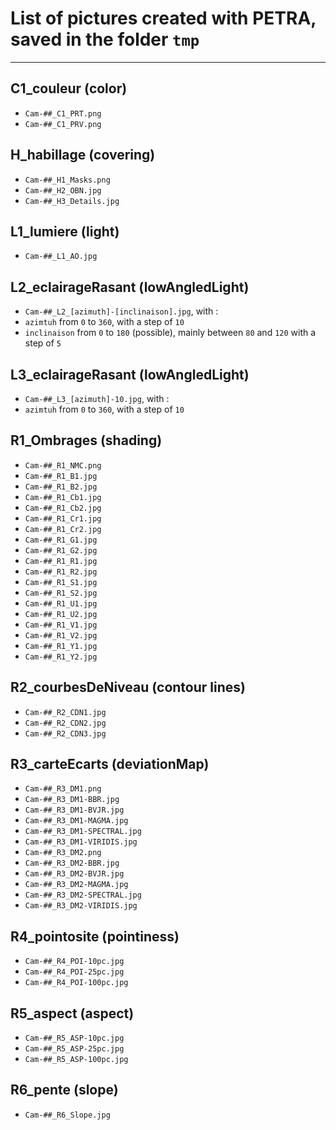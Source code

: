 List of pictures created with PETRA, saved in the folder `tmp`
===
---

## C1_couleur (color)
+ `Cam-##_C1_PRT.png`
+ `Cam-##_C1_PRV.png`

## H_habillage (covering)
+ `Cam-##_H1_Masks.png`
+ `Cam-##_H2_OBN.jpg`
+ `Cam-##_H3_Details.jpg`

## L1_lumiere (light)
+ `Cam-##_L1_AO.jpg`

## L2_eclairageRasant (lowAngledLight)
+ `Cam-##_L2_[azimuth]-[inclinaison].jpg`, with :
 + `azimtuh` from `0` to `360`, with a step of `10`
 + `inclinaison` from `0` to `180` (possible), mainly between `80` and `120` with a step of `5`

## L3_eclairageRasant (lowAngledLight)
+ `Cam-##_L3_[azimuth]-10.jpg`,  with :
 + `azimtuh` from `0` to `360`, with a step of `10`

## R1_Ombrages (shading)
+ `Cam-##_R1_NMC.png`
+ `Cam-##_R1_B1.jpg`
+ `Cam-##_R1_B2.jpg`
+ `Cam-##_R1_Cb1.jpg`
+ `Cam-##_R1_Cb2.jpg`
+ `Cam-##_R1_Cr1.jpg`
+ `Cam-##_R1_Cr2.jpg`
+ `Cam-##_R1_G1.jpg`
+ `Cam-##_R1_G2.jpg`
+ `Cam-##_R1_R1.jpg`
+ `Cam-##_R1_R2.jpg`
+ `Cam-##_R1_S1.jpg`
+ `Cam-##_R1_S2.jpg`
+ `Cam-##_R1_U1.jpg`
+ `Cam-##_R1_U2.jpg`
+ `Cam-##_R1_V1.jpg`
+ `Cam-##_R1_V2.jpg`
+ `Cam-##_R1_Y1.jpg`
+ `Cam-##_R1_Y2.jpg`

## R2_courbesDeNiveau (contour lines)
+ `Cam-##_R2_CDN1.jpg`
+ `Cam-##_R2_CDN2.jpg`
+ `Cam-##_R2_CDN3.jpg`

## R3_carteEcarts (deviationMap)
+ `Cam-##_R3_DM1.png`
+ `Cam-##_R3_DM1-BBR.jpg`
+ `Cam-##_R3_DM1-BVJR.jpg`
+ `Cam-##_R3_DM1-MAGMA.jpg`
+ `Cam-##_R3_DM1-SPECTRAL.jpg`
+ `Cam-##_R3_DM1-VIRIDIS.jpg`
+ `Cam-##_R3_DM2.png`
+ `Cam-##_R3_DM2-BBR.jpg`
+ `Cam-##_R3_DM2-BVJR.jpg`
+ `Cam-##_R3_DM2-MAGMA.jpg`
+ `Cam-##_R3_DM2-SPECTRAL.jpg`
+ `Cam-##_R3_DM2-VIRIDIS.jpg`

## R4_pointosite (pointiness)
+ `Cam-##_R4_POI-10pc.jpg`
+ `Cam-##_R4_POI-25pc.jpg`
+ `Cam-##_R4_POI-100pc.jpg`

## R5_aspect (aspect)
+ `Cam-##_R5_ASP-10pc.jpg`
+ `Cam-##_R5_ASP-25pc.jpg`
+ `Cam-##_R5_ASP-100pc.jpg`

## R6_pente (slope)
+ `Cam-##_R6_Slope.jpg`
